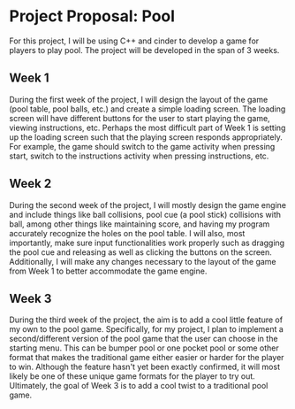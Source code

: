 # Project Proposal: Pool

For this project, I will be using C++ and cinder to develop a game for players to play pool. The project will be
developed in the span of 3 weeks.

## Week 1

During the first week of the project, I will design the layout of the game (pool table, pool balls, etc.) and create a
simple loading screen. The loading screen will have different buttons for the user to start playing the game, viewing
instructions, etc. Perhaps the most difficult part of Week 1 is setting up the loading screen such that the playing
screen responds appropriately. For example, the game should switch to the game activity when pressing start, switch to
the instructions activity when pressing instructions, etc.

## Week 2

During the second week of the project, I will mostly design the game engine and include things like ball collisions,
pool cue (a pool stick) collisions with ball, among other things like maintaining score, and having my program accurately 
recognize the holes on the pool table. I will also, most importantly, make sure input functionalities work properly such 
as dragging the pool cue and releasing as well as clicking the buttons on the screen. Additionally, I will make any changes 
necessary to the layout of the game from Week 1 to better accommodate the game engine.

## Week 3

During the third week of the project, the aim is to add a cool little feature of my own to the pool game. Specifically,
for my project, I plan to implement a second/different version of the pool game that the user can choose in the starting
menu. This can be bumper pool or one pocket pool or some other format that makes the traditional game either easier or
harder for the player to win. Although the feature hasn't yet been exactly confirmed, it will most likely be one of these 
unique game formats for the player to try out. Ultimately, the goal of Week 3 is to add a cool twist to a traditional 
pool game.